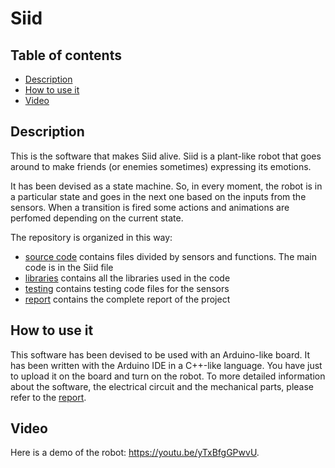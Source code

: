 # Siid

## Table of contents
- [Description](#description)
- [How to use it](#how-to-use-it)
- [Video](#video)

## Description

This is the software that makes Siid alive. Siid is a plant-like robot that goes around to make friends (or enemies sometimes) expressing its emotions. 

It has been devised as a state machine. So, in every moment, the robot is in a particular state and goes in the next one based on the inputs from the sensors. When a transition is fired some actions and animations are perfomed depending on the current state. 

The repository is organized in this way:
- [source code](source/Siid) contains files divided by sensors and functions. The main code is in the Siid file
- [libraries](libraries) contains all the libraries used in the code
- [testing](testing) contains testing code files for the sensors
- [report](documentation/report.pdf) contains the complete report of the project

## How to use it

This software has been devised to be used with an Arduino-like board. It has been written with the Arduino IDE in a C++-like language. You have just to upload it on the board and turn on the robot. To more detailed information about the software, the electrical circuit and the mechanical parts, please refer to the [report](documentation/report.pdf).

## Video

Here is a demo of the robot: https://youtu.be/yTxBfgGPwvU.


